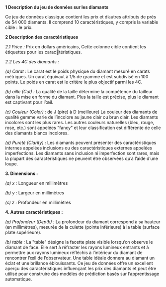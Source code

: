 **1 Description du jeu de données sur les diamants**

Ce jeu de données classique contient les prix et d’autres attributs de près de 54 000 diamants. Il
comprend 10 caractéristiques, y compris la variable cible : le prix.

**2 Description des caractéristiques**

*2.1 Price :* Prix en dollars américains, Cette colonne cible contient les étiquettes pour les caractéristiques.

*2.2 Les 4C des diamants :*

*(a) Carat :* Le carat est le poids physique du diamant mesuré en carats métriques. Un carat
équivaut à 1/5 de gramme et est subdivisé en 100 points. Le poids en carat est le critère le plus
objectif parmi les 4C.

*(b) aille (Cut) :* La qualité de la taille détermine la compétence du tailleur dans la mise en forme
du diamant. Plus la taille est précise, plus le diamant est captivant pour l’œil.

*(c) Couleur (Color) :* de J (pire) à D (meilleure) La couleur des diamants de qualité gemme
varie de l’incolore au jaune clair ou brun clair. Les diamants incolores sont les plus rares. Les
autres couleurs naturelles (bleu, rouge, rose, etc.) sont appelées "fancy" et leur classification
est différente de celle des diamants blancs incolores.

*(d) Pureté (Clarity) :* Les diamants peuvent présenter des caractéristiques internes appelées
inclusions ou des caractéristiques externes appelées imperfections. Les diamants sans inclusion
ni imperfection sont rares, mais la plupart des caractéristiques ne peuvent être observées qu’à
l’aide d’une loupe.
          
**3. Dimensions :**

*(a) x :* Longueur en millimètres

*(b) y :* Largeur en millimètres

*(c) z :* Profondeur en millimètres

**4. Autres caractéristiques :**

*(a) Profondeur (Depth) :* La profondeur du diamant correspond à sa hauteur (en millimètres),
mesurée de la culette (pointe inférieure) à la table (surface plate supérieure).

*(b) table :* La "table" désigne la facette plate visible lorsqu’on observe le diamant de face. Elle
sert à réfracter les rayons lumineux entrants et à permettre aux rayons lumineux réfléchis à
l’intérieur du diamant de rencontrer l’œil de l’observateur. Une table idéale donnera au diamant
un éclat et une brillance éblouissants.
Ce jeu de données offre un excellent aperçu des caractéristiques influençant les prix des diamants et peut
être utilisé pour construire des modèles de prédiction basés sur l’apprentissage automatique.
